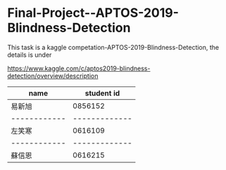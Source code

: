 # Final-Project--APTOS-2019-Blindness-Detection
This task is a kaggle competation-APTOS-2019-Blindness-Detection, the details is under

https://www.kaggle.com/c/aptos2019-blindness-detection/overview/description

name | student id
------------ | ------------- |
易新旭 | 0856152
------------ | ------------- |
左笑寒 |  0616109
------------ | ------------- |
蘇信恩 |  0616215

